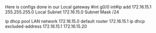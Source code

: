 Here is configs done in our Local gateway
#int g0/0
int#ip add 172.16.15.1 255.255.255.0
Local Subnet 172.16.15.0
Subnet Mask /24

ip dhcp pool LAN
network 172.16.15.0
default router 172.16.15.1
ip dhcp excluded-address 172.16.15.1 172.16.15.20